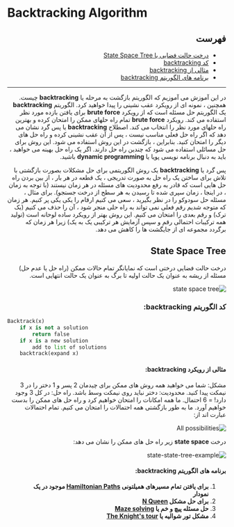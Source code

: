 # Backtracking Algorithm
<div dir="rtl">

## **فهرست** 
- [درخت حالت فضایی یا State Space Tree](https://www.programiz.com/dsa/backtracking-algorithm)
- [کد backtracking](https://www.programiz.com/dsa/backtracking-algorithm)
- [مثالی از backtracking](https://www.programiz.com/dsa/backtracking-algorithm)
- [برنامه های الگوریتم backtracking](https://www.programiz.com/dsa/backtracking-algorithm)
------

در این آموزش می آموزیم که الگوریتم بازگشت به مرحله یا **backtracking** چیست. همچنین ، نمونه ای از رویکرد عقب نشینی را پیدا خواهید کرد.
الگوریتم **backtracking** یک الگوریتم حل مسئله است که از رویکرد **brute force** برای یافتن بازده مورد نظر استفاده می کند.
رویکرد **brute force** تمام راه حلهای ممکن را امتحان کرده و بهترین راه حلهای مورد نظر را انتخاب می کند.
اصطلاح **backtracking** یا پس گرد نشان می دهد که اگر راه حل فعلی مناسب نیست ، پس از آن عقب نشینی کرده و راه حل های دیگر را امتحان کنید. بنابراین ، بازگشت در این روش استفاده می شود.
این روش برای حل مسائلی استفاده می شود که چندین راه حل دارند. اگر یک راه حل بهینه می خواهید ، باید به دنبال برنامه نویسی پویا یا **dynamic programming** باشید.

پس گرد یا **backtracking** یک روش الگوریتمی برای حل مشکلات بصورت بازگشتی با تلاش برای ساختن یک راه حل به صورت تدریجی ، یک قطعه در هر بار ، از بین بردن راه حل هایی است که قادر به رفع محدودیت های مسئله در هر زمان نیستند (با توجه به زمان ، در اینجا ، زمان سپری شده تا رسیدن به هر سطح از درخت جستجو).
برای مثال ، مسئله حل سودوکو را در نظر بگیرید ، سعی می کنیم ارقام را یکی یکی پر کنیم. هر زمان که متوجه شدیم رقم فعلی نمی تواند به راه حلی منجر شود ، آن را حذف می کنیم (بک ترک) و رقم بعدی را امتحان می کنیم. این روش بهتر از رویکرد ساده لوحانه است (تولید همه ترکیبات احتمالی رقم و سپس آزمایش هر ترکیبی یک به یک) زیرا هر زمان که برگردد مجموعه ای از جایگشت ها را کاهش می دهد.

## State Space Tree
درخت حالت فضایی درختی است که نمایانگر تمام حالات ممکن (راه حل یا عدم حل) مسئله از ریشه به عنوان یک حالت اولیه تا برگ به عنوان یک حالت انتهایی است.

![state space tree](https://cdn.programiz.com/sites/tutorial2program/files/ba-state-space-tree.png)

### کد الگوریتم **backtracking**:

</div>

```python
Backtrack(x)
    if x is not a solution
        return false
    if x is a new solution
        add to list of solutions
    backtrack(expand x)

```
<div dir="rtl">


#### مثالی از رویکرد **backtracking**:
مشکل: شما می خواهید همه روش های ممکن برای چیدمان 2 پسر و 1 دختر را در 3 نیمکت پیدا کنید. محدودیت: دختر نباید روی نیمکت وسط باشد.
راه حل: در کل 3 وجود دارد! = 6 احتمال. ما همه امکانات را امتحان خواهیم کرد و راه حل های ممکن را بدست خواهیم آورد. ما به طور بازگشتی همه احتمالات را امتحان می کنیم.
تمام احتمالات عبارت اند از:

![All possibilities](https://cdn.programiz.com/sites/tutorial2program/files/ba-possibilities.png)

درخت **state space** زیر راه حل های ممکن را نشان می دهد:

![state-state-tree-example](https://cdn.programiz.com/sites/tutorial2program/files/ba-state-state-tree-example.png)

#### برنامه های الگوریتم backtracking:
1. **برای یافتن تمام مسیرهای همیلتونی [Hamiltonian Paths](https://en.wikipedia.org/wiki/Hamiltonian_path_problem) موجود در یک نمودار** 
2. **برای حل مشکل [N Queen](https://en.wikipedia.org/wiki/Eight_queens_puzzle)**
3. **حل مسئله پیچ و خم یا [Maze solving](https://en.wikipedia.org/wiki/Maze_solving_algorithm)**
4. **مشکل تور شوالیه یا [The Knight's tour](https://en.wikipedia.org/wiki/Knight%27s_tour)** 












